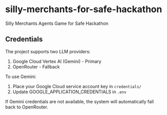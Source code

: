 # silly-merchants-for-safe-hackathon
Silly Merchants Agents Game for Safe Hackathon

## Credentials

The project supports two LLM providers:
1. Google Cloud Vertex AI (Gemini) - Primary
2. OpenRouter - Fallback

To use Gemini:
1. Place your Google Cloud service account key in `credentials/`
2. Update GOOGLE_APPLICATION_CREDENTIALS in `.env`

If Gemini credentials are not available, the system will automatically fall back to OpenRouter.
